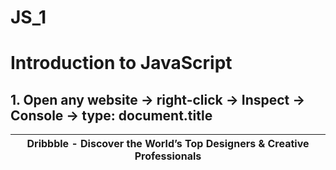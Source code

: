 # JS_1
# Introduction to JavaScript
## 1. Open any website -> right-click -> Inspect -> Console -> type: document.title
   | Dribbble - Discover the World’s Top Designers & Creative Professionals |
   |------------------------------------------------------------------------|
